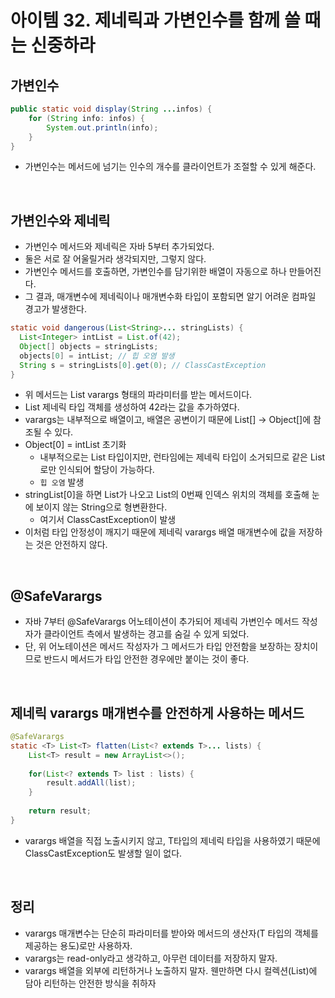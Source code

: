 # 아이템 32. 제네릭과 가변인수를 함께 쓸 때는 신중하라

## 가변인수
```java
public static void display(String ...infos) {
    for (String info: infos) {
        System.out.println(info);
    }
}
```
* 가변인수는 메서드에 넘기는 인수의 개수를 클라이언트가 조절할 수 있게 해준다.

<br>

## 가변인수와 제네릭
* 가변인수 메서드와 제네릭은 자바 5부터 추가되었다.
* 둘은 서로 잘 어울릴거라 생각되지만, 그렇지 않다.
* 가변인수 메서드를 호출하면, 가변인수를 담기위한 배열이 자동으로 하나 만들어진다.
* 그 결과, 매개변수에 제네릭이나 매개변수화 타입이 포함되면 알기 어려운 컴파일 경고가 발생한다.
```java
static void dangerous(List<String>... stringLists) {
  List<Integer> intList = List.of(42);
  Object[] objects = stringLists;
  objects[0] = intList; // 힙 오염 발생
  String s = stringLists[0].get(0); // ClassCastException
}
```
* 위 메서드는 List varargs 형태의 파라미터를 받는 메서드이다.
* List 제네릭 타입 객체를 생성하여 42라는 값을 추가하였다.
* varargs는 내부적으로 배열이고, 배열은 공변이기 때문에 List[] -> Object[]에 참조될 수 있다.
* Object[0] = intList 초기화
  * 내부적으로는 List 타입이지만, 런타임에는 제네릭 타입이 소거되므로 같은 List로만 인식되어 할당이 가능하다.
  * `힙 오염` 발생
* stringList[0]을 하면 List가 나오고 List의 0번째 인덱스 위치의 객체를 호출해 눈에 보이지 않는 String으로 형변환한다.
  * 여기서 ClassCastException이 발생
* 이처럼 타입 안정성이 깨지기 때문에 제네릭 varargs 배열 매개변수에 값을 저장하는 것은 안전하지 않다.

<br>

## @SafeVarargs
* 자바 7부터 @SafeVarargs 어노테이션이 추가되어 제네릭 가변인수 메서드 작성자가 클라이언트 측에서 발생하는 경고를 숨길 수 있게 되었다.
* 단, 위 어노테이션은 메서드 작성자가 그 메서드가 타입 안전함을 보장하는 장치이므로 반드시 메서드가 타입 안전한 경우에만 붙이는 것이 좋다.

<br>

## 제네릭 varargs 매개변수를 안전하게 사용하는 메서드
```java
@SafeVarargs
static <T> List<T> flatten(List<? extends T>... lists) {
    List<T> result = new ArrayList<>();
  
    for(List<? extends T> list : lists) {
        result.addAll(list);
    }
  
    return result;
}
```
* varargs 배열을 직접 노출시키지 않고, T타입의 제네릭 타입을 사용하였기 때문에 ClassCastException도 발생할 일이 없다.

<br>

## 정리
* varargs 매개변수는 단순히 파라미터를 받아와 메서드의 생산자(T 타입의 객체를 제공하는 용도)로만 사용하자.
* varargs는 read-only라고 생각하고, 아무런 데이터를 저장하지 말자.
* varargs 배열을 외부에 리턴하거나 노출하지 말자. 웬만하면 다시 컬렉션(List)에 담아 리턴하는 안전한 방식을 취하자
